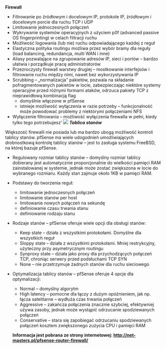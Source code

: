 **Firewall**

- Filtrowanie po źródłowym i docelowym IP, protokole IP, źródłowym i docelowym porcie dla ruchu TCP i UDP
- Limitowanie jednoczesnych połączeń
- Wykrywanie systemów operacyjnych z użyciem p0f (advanced passive OS fingerprinting) w celach filtracji ruchu
- Możliwość logowania (lub nie) ruchu odpowiadającego każdej z reguł
- Elastyczna polityka routingu możliwa przez wybór bramy dla reguły (load balancing, redundancja, multi WAN i inne)
- Aliasy pozwalające na zgrupowanie adresów IP, sieci i portów – bardzo ułatwia i porządkuje pracę administratorów
- Przezroczysty firewall warstwy drugiej – mostkowanie interfejsów i filtrowanie ruchu między nimi, nawet bez wykorzystywania IP
- Scrubbing – „normalizacja&quot; pakietów, pozwala na składanie pofragmentowanych pakietów w locie, zabezpieczając niektóre systemy operacyjne przed różnymi formami ataków, odrzuca pakiety TCP z nieprawidłową kombinacją flag
  - domyślnie włączone w pfSense
  - istnieje możliwość wyłączenia w razie potrzeby – funkcjonalność może powodować problemy z niektórymi połączeniami NFS
- Wyłączenie filtrowania – możliwość wyłączenia firewalla w pełni, kiedy tylko tego potrzebujesz'
![](http://net-masters.pl/wp-content/uploads/2015/12/pfSense-WAN-Rules-01.png)
***Tablica stanów***

Większość firewalli nie posiada lub ma bardzo ubogą możliwość kontroli tablicy stanów. pfSense ma wiele udogodnień umożliwiających drobnostkową kontrolę tablicy stanów – jest to zasługa systemu FreeBSD, na której bazuje pfSense.

- Regulowany rozmiar tablicy stanów – domyślny rozmiar tablicy dobierany jest automatycznie proporcjonalnie do wielkości pamięci RAM zainstalowanej w systemie, jednak może zostać zwiększona w locie do wybranego rozmiaru. Każdy stan zajmuje około 1KB w pamięci RAM.
- Podstawy do tworzenia reguł:
  - limitowanie jednoczesnych połączeń
  - limitowanie stanów per host
  - limitowanie nowych połączeń na sekundę
  - definiowanie czasu trwania stanu
  - definiowanie rodzaju stanu
- Rodzaje stanów – pfSense oferuje wiele opcji dla obsługi stanów:
  - Keep state – działa z wszystkimi protokołami. Domyślne dla wszystkich reguł
  - Sloppy state – działa z wszystkimi protokołami. Mniej restrykcyjny, użyteczny przy asymetrycznym routingu
  - Synproxy state – działa jako proxy dla przychodzących połączeń TCP, chroniąc serwery przed podsłuchami TCP SYN
  - None – nie przetrzymuje żadnych stanów dla ruchu sieciowego
- Optymalizacja tablicy stanów – pfSense oferuje 4 opcje dla optymalizacji:
  - Normal – domyślny algorytm
  - High latency – pomocne dla łączy z dużym opóźnieniem, jak np. łącza satelitarne – wydłuża czas trwania połączeń
  - Aggressive – zakańcza połączenia znacznie szybciej, efektywniej używa zasoby, jednak może wystąpić odrzucanie spodziewanych połączeń
  - Conservative – stara się zapobiegać odrzucaniu spodziewanych połączeń kosztem zwiększonego zużycia CPU i pamięci RAM
  
  **Informacja jest pobrana ze strony internetowej: http://net-masters.pl/pfsense-router-firewall/**
 
